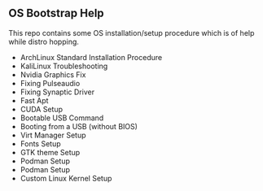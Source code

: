 ## OS Bootstrap Help

This repo contains some OS installation/setup procedure which is of help while distro hopping.

* ArchLinux Standard Installation Procedure
* KaliLinux Troubleshooting
* Nvidia Graphics Fix
* Fixing Pulseaudio
* Fixing Synaptic Driver
* Fast Apt
* CUDA Setup
* Bootable USB Command
* Booting from a USB (without BIOS)
* Virt Manager Setup
* Fonts Setup
* GTK theme Setup
* Podman Setup
* Podman Setup
* Custom Linux Kernel Setup
